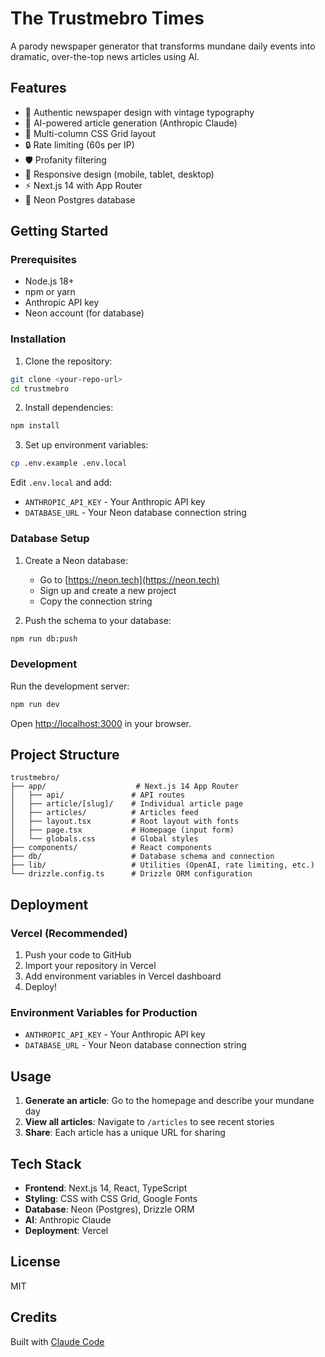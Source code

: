 # The Trustmebro Times

A parody newspaper generator that transforms mundane daily events into dramatic, over-the-top news articles using AI.

## Features

- 🎨 Authentic newspaper design with vintage typography
- 🤖 AI-powered article generation (Anthropic Claude)
- 📰 Multi-column CSS Grid layout
- 🔒 Rate limiting (60s per IP)
- 🛡️ Profanity filtering
- 📱 Responsive design (mobile, tablet, desktop)
- ⚡ Next.js 14 with App Router
- 💾 Neon Postgres database

## Getting Started

### Prerequisites

- Node.js 18+
- npm or yarn
- Anthropic API key
- Neon account (for database)

### Installation

1. Clone the repository:
```bash
git clone <your-repo-url>
cd trustmebro
```

2. Install dependencies:
```bash
npm install
```

3. Set up environment variables:
```bash
cp .env.example .env.local
```

Edit `.env.local` and add:
- `ANTHROPIC_API_KEY` - Your Anthropic API key
- `DATABASE_URL` - Your Neon database connection string

### Database Setup

1. Create a Neon database:
   - Go to [https://neon.tech](https://neon.tech)
   - Sign up and create a new project
   - Copy the connection string

2. Push the schema to your database:
```bash
npm run db:push
```

### Development

Run the development server:
```bash
npm run dev
```

Open [http://localhost:3000](http://localhost:3000) in your browser.

## Project Structure

```
trustmebro/
├── app/                    # Next.js 14 App Router
│   ├── api/               # API routes
│   ├── article/[slug]/    # Individual article page
│   ├── articles/          # Articles feed
│   ├── layout.tsx         # Root layout with fonts
│   ├── page.tsx           # Homepage (input form)
│   └── globals.css        # Global styles
├── components/            # React components
├── db/                    # Database schema and connection
├── lib/                   # Utilities (OpenAI, rate limiting, etc.)
└── drizzle.config.ts      # Drizzle ORM configuration
```

## Deployment

### Vercel (Recommended)

1. Push your code to GitHub
2. Import your repository in Vercel
3. Add environment variables in Vercel dashboard
4. Deploy!

### Environment Variables for Production

- `ANTHROPIC_API_KEY` - Your Anthropic API key
- `DATABASE_URL` - Your Neon database connection string

## Usage

1. **Generate an article**: Go to the homepage and describe your mundane day
2. **View all articles**: Navigate to `/articles` to see recent stories
3. **Share**: Each article has a unique URL for sharing

## Tech Stack

- **Frontend**: Next.js 14, React, TypeScript
- **Styling**: CSS with CSS Grid, Google Fonts
- **Database**: Neon (Postgres), Drizzle ORM
- **AI**: Anthropic Claude
- **Deployment**: Vercel

## License

MIT

## Credits

Built with [Claude Code](https://claude.com/claude-code)
